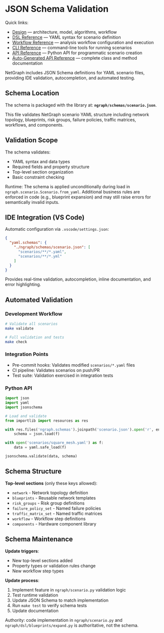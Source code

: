 # JSON Schema Validation

Quick links:

- [Design](design.md) — architecture, model, algorithms, workflow
- [DSL Reference](dsl.md) — YAML syntax for scenario definition
- [Workflow Reference](workflow.md) — analysis workflow configuration and execution
- [CLI Reference](cli.md) — command-line tools for running scenarios
- [API Reference](api.md) — Python API for programmatic scenario creation
- [Auto-Generated API Reference](api-full.md) — complete class and method documentation

NetGraph includes JSON Schema definitions for YAML scenario files, providing IDE validation, autocompletion, and automated testing.

## Schema Location

The schema is packaged with the library at: **`ngraph/schemas/scenario.json`**.

This file validates NetGraph scenario YAML structure including network topology, blueprints, risk groups, failure policies, traffic matrices, workflows, and components.

## Validation Scope

The schema validates:

- YAML syntax and data types
- Required fields and property structure
- Top-level section organization
- Basic constraint checking

Runtime: The schema is applied unconditionally during load in `ngraph.scenario.Scenario.from_yaml`. Additional business rules are enforced in code (e.g., blueprint expansion) and may still raise errors for semantically invalid inputs.

## IDE Integration (VS Code)

Automatic configuration via `.vscode/settings.json`:

```json
{
  "yaml.schemas": {
    "./ngraph/schemas/scenario.json": [
      "scenarios/**/*.yaml",
      "scenarios/**/*.yml"
    ]
  }
}
```

Provides real-time validation, autocompletion, inline documentation, and error highlighting.

## Automated Validation

### Development Workflow

```bash
# Validate all scenarios
make validate

# Full validation and tests
make check
```

### Integration Points

- Pre-commit hooks: Validates modified `scenarios/*.yaml` files
- CI pipeline: Validates scenarios on push/PR
- Test suite: Validation exercised in integration tests

### Python API

```python
import json
import yaml
import jsonschema

# Load and validate
from importlib import resources as res

with res.files('ngraph.schemas').joinpath('scenario.json').open('r', encoding='utf-8') as f:
    schema = json.load(f)

with open('scenarios/square_mesh.yaml') as f:
    data = yaml.safe_load(f)

jsonschema.validate(data, schema)
```

## Schema Structure

**Top-level sections** (only these keys allowed):

- `network` - Network topology definition
- `blueprints` - Reusable network templates
- `risk_groups` - Risk group definitions
- `failure_policy_set` - Named failure policies
- `traffic_matrix_set` - Named traffic matrices
- `workflow` - Workflow step definitions
- `components` - Hardware component library

## Schema Maintenance

**Update triggers**:

- New top-level sections added
- Property types or validation rules change
- New workflow step types

**Update process**:

1. Implement feature in `ngraph/scenario.py` validation logic
2. Test runtime validation
3. Update JSON Schema to match implementation
4. Run `make test` to verify schema tests
5. Update documentation

Authority: code implementation in `ngraph/scenario.py` and `ngraph/dsl/blueprints/expand.py` is authoritative, not the schema.
